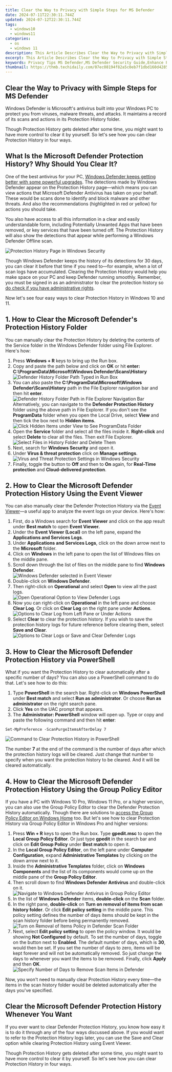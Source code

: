 ```yaml
---
title: Clear the Way to Privacy with Simple Steps for MS Defender
date: 2024-07-11T22:30:11.744Z
updated: 2024-07-12T22:30:11.744Z
tags:
  - windows10
  - windows11
categories:
  - os
  - windows 11
description: This Article Describes Clear the Way to Privacy with Simple Steps for MS Defender
excerpt: This Article Describes Clear the Way to Privacy with Simple Steps for MS Defender
keywords: Privacy Tips MS Defender,MS Defender Security Guide,Enhance Privacy Protection,Secure Data MS Defender,Simple Privacy Steps,Optimize Online Safety,Improve Personal Privacy
thumbnail: https://thmb.techidaily.com/07ec08194f82a5c0eb7f1dbd160d4285a74e061c99e34448dc11e18d2afb1ddd.png
---
```


## Clear the Way to Privacy with Simple Steps for MS Defender

 Windows Defender is Microsoft's antivirus built into your Windows PC to protect you from viruses, malware threats, and attacks. It maintains a record of its scans and actions in its Protection History folder.

 Though Protection History gets deleted after some time, you might want to have more control to clear it by yourself. So let's see how you can clear Protection History in four ways.

## What Is the Microsoft Defender Protection History? Why Should You Clear It?

 One of the best antivirus for your PC, [Windows Defender keeps getting better with some powerful upgrades](https://www.makeuseof.com/microsoft-defender-riskai-upgrade/). The detections made by Windows Defender appear on the Protection History page—which means you can view actions that Microsoft Defender Antivirus has taken on your behalf. These would be scans done to identify and block malware and other threats. And also the recommendations (highlighted in red or yellow) for actions you should take.

 You also have access to all this information in a clear and easily understandable form, including Potentially Unwanted Apps that have been removed, or key services that have been turned off. The Protection History will also show the detections that appear while performing a Windows Defender Offline scan.

![Protection History Page in Windows Security](https://static1.makeuseofimages.com/wordpress/wp-content/uploads/2022/06/ProtectionHistory1.jpg)

 Though Windows Defender keeps the history of its detections for 30 days, you can clear it before that time if you need to—for example, when a lot of scan logs have accumulated. Clearing the Protection History would help you make space on your PC and keep Defender running smoothly. Remember, you must be signed in as an administrator to clear the protection history so [do check if you have administrative rights](https://www.makeuseof.com/check-windows-account-admin-rights/).

 Now let's see four easy ways to clear Protection History in Windows 10 and 11\.

## 1\. How to Clear the Microsoft Defender's Protection History Folder

 You can manually clear the Protection History by deleting the contents of the Service folder in the Windows Defender folder using File Explorer. Here's how:

1. Press **Windows + R** keys to bring up the Run box.
2. Copy and paste the path below and click on **OK** or hit **enter:** **C:\\ProgramData\\Microsoft\\Windows Defender\\Scans\\History**  
![Defender History Folder Path Typed in Run Box](https://static1.makeuseofimages.com/wordpress/wp-content/uploads/2023/05/open-defender-history-folder-via-run.jpg)
3. You can also paste the **C:\\ProgramData\\Microsoft\\Windows Defender\\Scans\\History** path in the File Explorer navigation bar and then hit **enter**.  
![Defender History Folder Path in File Explorer Navigation Bar](https://static1.makeuseofimages.com/wordpress/wp-content/uploads/2023/05/defender-history-folder-path-in-file-explorer.jpg)  
 Alternatively, you can navigate to the **Defender Protection History** folder using the above path in File Explorer. If you don't see the **ProgramData** folder when you open the Local Drive, select **View** and then tick the box next to **Hidden items**.  
![Click Hidden Items under View to See ProgramData Folder](https://static1.makeuseofimages.com/wordpress/wp-content/uploads/2022/06/Click-Hidden-Items-under-View-to-See-ProgramData-Folder.jpg)
4. Open the **Service** folder and select all the files inside it. **Right-click** and select **Delete** to clear all the files. Then exit File Explorer.  
![Select Files in History Folder and Delete Them](https://static1.makeuseofimages.com/wordpress/wp-content/uploads/2022/06/Select-Files-in-History-Folder-and-Delete-Them.jpg)
5. Next, search for **Windows Security** and open it.
6. Under **Virus & threat protection** click on **Manage settings**.  
![Virus and Threat Protection Settings in Windows Security](https://static1.makeuseofimages.com/wordpress/wp-content/uploads/2022/06/Virus-and-Threat-Protection-in-Windows-Security.jpg)
7. Finally, toggle the button to **Off** and then to **On** again, for **Real-Time protection** and **Cloud-delivered protection**.

## 2\. How to Clear the Microsoft Defender Protection History Using the Event Viewer

 You can also manually clear the Defender Protection History via the [Event Viewer](https://www.makeuseof.com/windows-event-viewer-guide/)—a useful app to analyze the event logs on your device. Here's how:

1. First, do a Windows search for **Event Viewer** and click on the app result under **Best match** to open **Event Viewer.**
2. Under the **Event Viewer (Local)** on the left pane, expand the **Applications and Services Logs**.
3. Under **Applications and Services Logs**, click on the down arrow next to the **Microsoft** folder.
4. Click on **Windows** in the left pane to open the list of Windows files on the middle pane.
5. Scroll down through the list of files on the middle pane to find **Windows Defender**.  
![Windows Defender selected in Event Viewer](https://static1.makeuseofimages.com/wordpress/wp-content/uploads/2022/06/Navigate-to-Windows-Defender-in-Event-Viewer.jpg)
6. Double-click on **Windows Defender**.
7. Then right-click on **Operational** and select **Open** to view all the past logs.  
![Open Operational Option to View Defender Logs](https://static1.makeuseofimages.com/wordpress/wp-content/uploads/2022/06/Open-Operational-Option-to-View-Defender-Logs.jpg)
8. Now you can right-click on **Operational** in the left pane and choose **Clear Log**. Or click on **Clear Log** on the right pane under **Actions**.  
![Options to Clear Log from Left Pane or Under Actions](https://static1.makeuseofimages.com/wordpress/wp-content/uploads/2022/06/Options-to-Clear-Log-Of-Windows-Defender.jpg)
9. Select **Clear** to clear the protection history. If you wish to save the protection history logs for future reference before clearing them, select **Save and Clear**.  
![Options to Clear Logs or Save and Clear Defender Logs](https://static1.makeuseofimages.com/wordpress/wp-content/uploads/2022/06/Clear-and-Save-and-Clear-Options-for-Defender-Logs.jpg)

## 3\. How to Clear the Microsoft Defender Protection History via PowerShell

 What if you want the Protection History to clear automatically after a specific number of days? You can also use a PowerShell command to do that. Let's see how to do this:

1. Type **PowerShell** in the search bar. Right-click on **Windows PowerShell** under **Best match** and select **Run as administrator**. Or choose **Run as administrator** on the right search pane.
2. Click **Yes** on the UAC prompt that appears.
3. The **Administrator: PowerShell** window will open up. Type or copy and paste the following command and then hit **enter**:

`Set-MpPreference -ScanPurgeItemsAfterDelay 7`

![Command to Clear Protection History in PowerShell](https://static1.makeuseofimages.com/wordpress/wp-content/uploads/2022/06/PowerShell-Command-to-Clear-Protection-History.jpg)

 The number **7** at the end of the command is the number of days after which the protection history logs will be cleared. Just change that number to specify when you want the protection history to be cleared. And it will be cleared automatically.

## 4\. How to Clear the Microsoft Defender Protection History Using the Group Policy Editor

 If you have a PC with Windows 10 Pro, Windows 11 Pro, or a higher version, you can also use the Group Policy Editor to clear the Defender Protection History automatically. Though there are solutions to [access the Group Policy Editor on Windows Home](https://www.makeuseof.com/tag/access-group-policy-editor-even-windows-home-settings-try/) too. But let's see how to clear Protection History via Group Policy Editor in Windows Pro and higher versions:

1. Press **Win + R** keys to open the Run box. Type **gpedit.msc** to open the **Local Group Policy Editor**. Or just type **gpedit** in the search bar and click on **Edit Group Policy** under **Best match** to open it.
2. In the **Local Group Policy Editor**, on the left pane under **Computer Configuration**, expand **Administrative Templates** by clicking on the down arrow next to it.
3. Inside the **Administrative Templates** folder, click on **Windows Components** and the list of its components would come up on the middle pane of the **Group Policy Editor**.
4. Then scroll down to find **Windows Defender Antivirus** and double-click on it.  
![Navigate to Windows Defender Antivirus in Group Policy Editor](https://static1.makeuseofimages.com/wordpress/wp-content/uploads/2022/06/Navigate-to-Windows-Defender-Antivirus-in-Group-Policy-Editor.jpg)
5. In the list of **Windows Defender** items, **double-click** on the **Scan** folder.
6. In the right pane, **double-click** on **Turn on removal of items from scan history folder**. Or click **Edit policy setting** in the middle pane. This policy setting defines the number of days items should be kept in the scan history folder before being permanently removed.  
![Turn on Removal of Items Policy in Defender Scan Folder](https://static1.makeuseofimages.com/wordpress/wp-content/uploads/2022/06/Edit-Removal-of-Items-Policy-in-Defender-Scan-Folder.jpg)
7. Next, select **Edit policy setting** to open the policy window. It would be showing **Not Configured** by default. To set the number of days, toggle on the button next to **Enabled**. The default number of days, which is **30**, would then be set. If you set the number of days to zero, items will be kept forever and will not be automatically removed. So just change the days to whenever you want the items to be removed. Finally, click **Apply** and then **OK**.  
![Specify Number of Days to Remove Scan Items in Defender](https://static1.makeuseofimages.com/wordpress/wp-content/uploads/2022/06/Set-Number-of-Days-to-Remove-Scan-Items.jpg)

 Now, you won't need to manually clear Protection History every time—the items in the scan history folder would be deleted automatically after the days you've specified.

## Clear the Microsoft Defender Protection History Whenever You Want

 If you ever want to clear Defender Protection History, you know how easy it is to do it through any of the four ways discussed above. If you would want to refer to the Protection History logs later, you can use the Save and Clear option while clearing Protection History using Event Viewer.

 Though Protection History gets deleted after some time, you might want to have more control to clear it by yourself. So let's see how you can clear Protection History in four ways.



<ins class="adsbygoogle"
      style="display:block"
      data-ad-client="ca-pub-7571918770474297"
      data-ad-slot="8358498916"
      data-ad-format="auto"
      data-full-width-responsive="true"></ins>